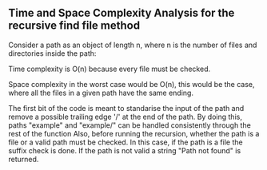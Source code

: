## Time and Space Complexity Analysis for the recursive find file method

Consider a path as an object of length n, where n is the number of files and directories inside the path:

Time complexity is O(n) because every file must be checked.

Space complexity in the worst case would be O(n), this would be the case, where all the files in a given path have the same ending. 

The first bit of the code is meant to standarise the input of the path and remove a possible trailing edge '/' at the end of the path. By doing this, paths "example" and "example/" can be handled consistently through the rest of the function
Also, before running the recursion, whether the path is a file or a valid path must be checked. In this case, if the path is a file the suffix check is done. If the path is not valid a string "Path not found" is returned.

